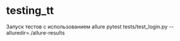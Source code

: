 ﻿# testing_tt
Запуск тестов с использованием allure pytest tests/test_login.py --alluredir=./allure-results
